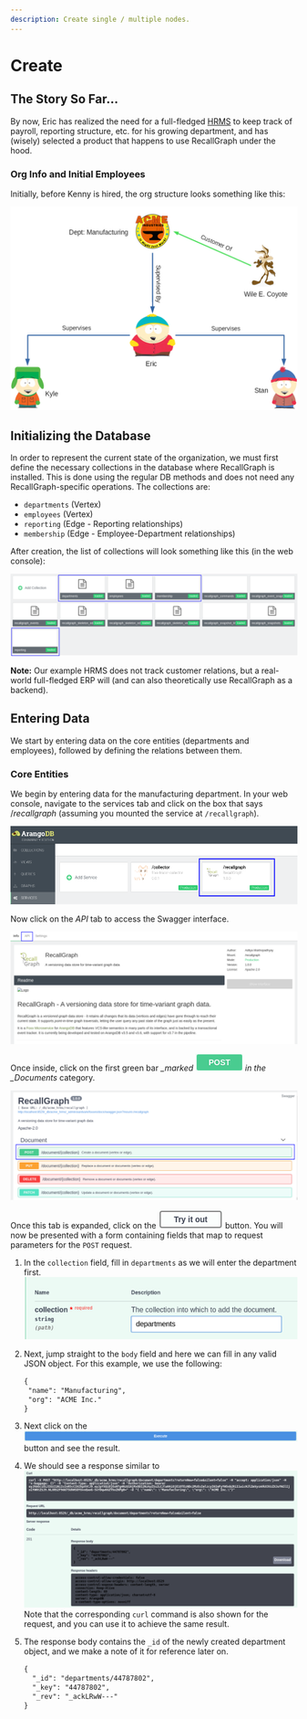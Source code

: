 ```yaml
---
description: Create single / multiple nodes.
---
```


# Create

## The Story So Far...

By now, Eric has realized the need for a full-fledged [HRMS](https://en.wikipedia.org/wiki/Human_resource_management_system) to keep track of payroll, reporting structure, etc. for his growing department, and has \(wisely\) selected a product that happens to use RecallGraph under the hood.

### Org Info and Initial Employees

Initially, before Kenny is hired, the org structure looks something like this:

![Eric heads the manufacturing unit. Kyle and Stan report to Eric.](../../../.gitbook/assets/examples-1.png)

## Initializing the Database

In order to represent the current state of the organization, we must first define the necessary collections in the database where RecallGraph is installed. This is done using the regular DB methods and does not need any RecallGraph-specific operations. The collections are:

* `departments` \(Vertex\)
* `employees` \(Vertex\)
* `reporting` \(Edge - Reporting relationships\)
* `membership` \(Edge - Employee-Department relationships\)

After creation, the list of collections will look something like this \(in the web console\):

![User-defined collections highlighted in blue.](../../../.gitbook/assets/examples-create.png)

**Note:** Our example HRMS does not track customer relations, but a real-world full-fledged ERP will \(and can also theoretically use RecallGraph as a backend\).

## Entering Data

We start by entering data on the core entities \(departments and employees\), followed by defining the relations between them.

### Core Entities

We begin by entering data for the manufacturing department. In your web console, navigate to the services tab and click on the box that says /_recallgraph_ \(assuming you mounted the service at `/recallgraph`\).

![](../../../.gitbook/assets/screenshot_2020-05-05_19-10-37.png)

Now click on the _API_ tab to access the Swagger interface.

![](../../../.gitbook/assets/examples-create-2.png)

Once inside, click on the first green bar _\_marked_ ![](../../../.gitbook/assets/image.png) _in the \_Documents_ category.

![](../../../.gitbook/assets/examples-create-3.png)

Once this tab is expanded, click on the ![](../../../.gitbook/assets/image%20%282%29.png) button. You will now be presented with a form containing fields that map to request parameters for the `POST` request.

1. In the `collection` field, fill in `departments` as we will enter the department first.   ![](../../../.gitbook/assets/image%20%284%29.png) 
2. Next, jump straight to the `body` field and here we can fill in any valid JSON object. For this example, we use the following:

   ```text
   {
    "name": "Manufacturing",
    "org": "ACME Inc."
   }
   ```

3. Next click on the ![](../../../.gitbook/assets/image%20%283%29.png) button and see the result.
4. We should see a response similar to  ![](../../../.gitbook/assets/image%20%281%29.png)  Note that the corresponding `curl` command is also shown for the request, and you can use it to achieve the same result.
5. The response body contains the `_id` of the newly created department object, and we make a note of it for reference later on.
   ```
   {
     "_id": "departments/44787802",
     "_key": "44787802",
     "_rev": "_ackLRwW---"
   }
   ```



